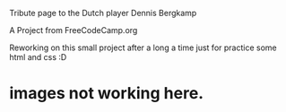 Tribute page to the Dutch player Dennis Bergkamp

A Project from FreeCodeCamp.org

Reworking on this small project after a long a time just for practice some html and css :D



# images not working here.
